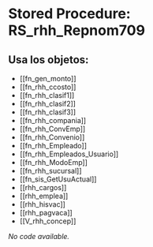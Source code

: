 # Stored Procedure: RS_rhh_Repnom709

## Usa los objetos:
- [[fn_gen_monto]]
- [[fn_rhh_ccosto]]
- [[fn_rhh_clasif1]]
- [[fn_rhh_clasif2]]
- [[fn_rhh_clasif3]]
- [[fn_rhh_compania]]
- [[fn_rhh_ConvEmp]]
- [[fn_rhh_Convenio]]
- [[fn_rhh_Empleado]]
- [[fn_rhh_Empleados_Usuario]]
- [[fn_rhh_ModoEmp]]
- [[fn_rhh_sucursal]]
- [[fn_sis_GetUsuActual]]
- [[rhh_cargos]]
- [[rhh_emplea]]
- [[rhh_hisvac]]
- [[rhh_pagvaca]]
- [[V_rhh_concep]]

*No code available.*
